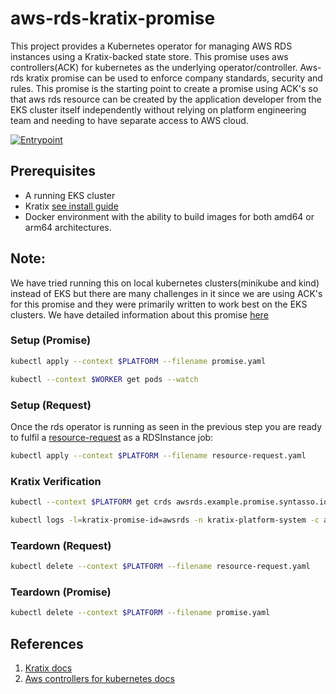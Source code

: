 # aws-rds-kratix-promise

This project provides a Kubernetes operator for managing AWS RDS instances using a Kratix-backed state store. This promise uses aws controllers(ACK) for kubernetes as the underlying operator/controller. Aws-rds kratix promise can be used to enforce company standards, security and rules.
This promise is the starting point to create a promise using ACK's so that aws rds resource can be created by the application developer from the EKS cluster itself independently without relying on platform engineering team and needing to have separate access to AWS cloud.

[![Entrypoint](https://github.com/opencredo/aws-rds-kratix-promise/actions/workflows/entrypoint.yml/badge.svg)](https://github.com/opencredo/aws-rds-kratix-promise/actions/workflows/entrypoint.yml)

## Prerequisites

- A running EKS cluster
- Kratix [see install guide](https://docs.kratix.io/main/guides/installing-kratix/single-cluster)
- Docker environment with the ability to build images for both amd64 or arm64 architectures.

## Note: 
We have tried running this on local kubernetes clusters(minikube and kind) instead of EKS but there are many challenges in it since we are using ACK's for this promise and they were primarily written to work best on the EKS clusters.
We have detailed information about this promise [here](https://opencredo.atlassian.net/wiki/spaces/ADA/embed/434339842)

### Setup (Promise)
```bash
kubectl apply --context $PLATFORM --filename promise.yaml

```
```bash
kubectl --context $WORKER get pods --watch
```

### Setup (Request)
Once the rds operator is running as seen in the previous step you are ready to fulfil a [resource-request](resource-request.yaml) as a RDSInstance job:
```bash
kubectl apply --context $PLATFORM --filename resource-request.yaml
```

### Kratix Verification
```bash
kubectl --context $PLATFORM get crds awsrds.example.promise.syntasso.io

kubectl logs -l=kratix-promise-id=awsrds -n kratix-platform-system -c aws-rds-promise-pipeline

```

### Teardown (Request)
```bash
kubectl delete --context $PLATFORM --filename resource-request.yaml
```

### Teardown (Promise)
```bash
kubectl delete --context $PLATFORM --filename promise.yaml

```

## References
1. [Kratix docs](https://docs.kratix.io/)
2. [Aws controllers for kubernetes docs](https://aws-controllers-k8s.github.io/community/docs/community/overview/)